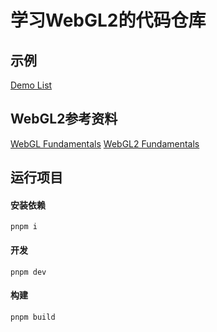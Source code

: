 # 学习WebGL2的代码仓库

## 示例

[Demo List](https://aliothor.github.io/webgl_learn/dist/index.html)

## WebGL2参考资料

[WebGL Fundamentals](https://webglfundamentals.org/)
[WebGL2 Fundamentals](https://webgl2fundamentals.org/)

## 运行项目

#### 安装依赖
```shell
pnpm i
```

#### 开发
```shell
pnpm dev
```

#### 构建
```shell
pnpm build
```
